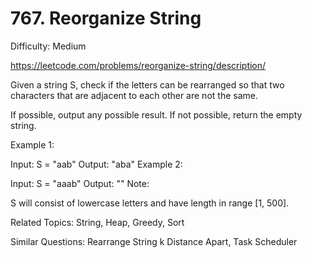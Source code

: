 # 767. Reorganize String

Difficulty: Medium

https://leetcode.com/problems/reorganize-string/description/

Given a string S, check if the letters can be rearranged so that two characters that are adjacent to each other are not the same.

If possible, output any possible result.  If not possible, return the empty string.

Example 1:

Input: S = "aab"
Output: "aba"
Example 2:

Input: S = "aaab"
Output: ""
Note:

S will consist of lowercase letters and have length in range [1, 500].

Related Topics: String, Heap, Greedy, Sort

Similar Questions: Rearrange String k Distance Apart, Task Scheduler
